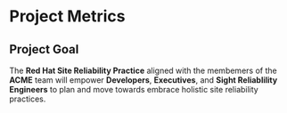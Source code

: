 # Project Metrics

## Project Goal

The **Red Hat Site Reliability Practice** aligned with the membemers of the **ACME** team will empower **Developers**, **Executives**, and **Sight Reliablility Engineers** to plan and move towards embrace holistic site reliability practices.
